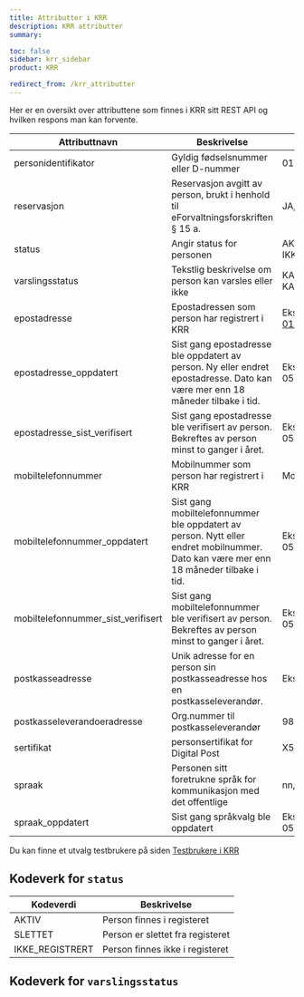 ```yaml
---
title: Attributter i KRR
description: KRR attributter
summary:

toc: false
sidebar: krr_sidebar
product: KRR

redirect_from: /krr_attributter
---
```

Her er en oversikt over attributtene som finnes i KRR sitt REST API og hvilken respons man kan forvente.

| Attributtnavn | Beskrivelse | Mulige responser |
| - | - | - |
| personidentifikator | Gyldig fødselsnummer eller D-nummer | 01048800153 |
| reservasjon | Reservasjon avgitt av person, brukt i henhold til eForvaltningsforskriften § 15 a. | JA, NEI |
| status | Angir status for personen | AKTIV, SLETTET, IKKE_REGISTRERT |
| varslingsstatus | Tekstlig beskrivelse om person kan varsles eller ikke | KAN_VARSLES, KAN_IKKE_VARSLES |
| epostadresse | Epostadressen som person har registrert i KRR | Eks. 01012295312_test@minid.difi.no |
| epostadresse_oppdatert | Sist gang epostadresse ble oppdatert av person. Ny eller endret epostadresse. Dato kan være mer enn 18 måneder tilbake i tid. | Eks. 2016-08-05T10:45:15.768Z |
| epostadresse_sist_verifisert | Sist gang epostadresse ble verifisert av person. Bekreftes av person minst to ganger i året. | Eks. 2022-08-05T10:45:15.768Z |
| mobiltelefonnummer | Mobilnummer som person har registrert i KRR | Mobilnummer |
| mobiltelefonnummer_oppdatert | Sist gang mobiltelefonnummer ble oppdatert av person.  Nytt eller endret mobilnummer. Dato kan være mer enn 18 måneder tilbake i tid. | Eks. 2016-08-05T10:45:15.768Z |
| mobiltelefonnummer_sist_verifisert | Sist gang mobiltelefonnummer ble verifisert av person.  Bekreftes av person minst to ganger i året.| Eks. 2022-08-05T10:45:15.768Z |
| postkasseadresse | Unik adresse for en person sin postkasseadresse hos en postkasseleverandør. | Eks. ola.nordmann#9YDT |
| postkasseleverandoeradresse | Org.nummer til postkasseleverandør | 984661185, 922020175 |
| sertifikat | personsertifikat for Digital Post | X509Certificate |
| spraak | Personen sitt foretrukne språk for kommunikasjon med det offentlige | nn, nb, en, se |
| spraak_oppdatert | Sist gang språkvalg ble oppdatert | Eks. 2022-08-05T10:45:15.768Z |

Du kan finne et utvalg testbrukere på siden [Testbrukere i KRR]({{site.baseurl}}/docs/Kontaktregisteret/krr_testbrukere)


## Kodeverk for `status`

|Kodeverdi|	Beskrivelse|
|-|-|
|AKTIV|	Person finnes i registeret|
|SLETTET|	Person er slettet fra registeret|
|IKKE_REGISTRERT|	Person finnes ikke i registeret|

## Kodeverk for `varslingsstatus`

